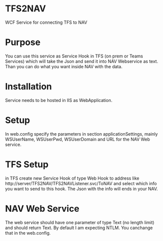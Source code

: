 # TFS2NAV
WCF Service for connecting TFS to NAV

# Purpose

You can use this service as Service Hook in TFS (on prem or Teams Services) which will take the Json and send it into NAV Webservice as text.
Than you can do what you want inside NAV with the data.

# Installation

Service needs to be hosted in IIS as WebApplication.

# Setup

In web.config specify the parameters in section applicationSettings, mainly WSUserName, WSUserPwd, WSUserDomain and URL for the NAV Web service. 

# TFS Setup

in TFS create new Service Hook of type Web Hook to address like http://server/TFS2NAV/TFS2NAVListener.svc/ToNAV and select which info you want to send to
this hook. The Json with the info will ends in your NAV.

# NAV Web Service

The web service should have one parameter of type Text (no length limit) and should return Text. By default I am expecting NTLM. You canchange that in the 
web.config.

